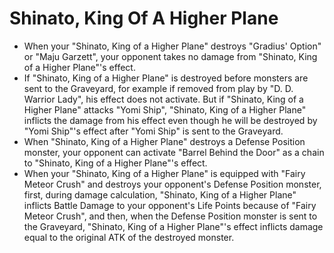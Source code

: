 # Shinato, King Of A Higher Plane

*   When your "Shinato, King of a Higher Plane" destroys "Gradius' Option" or "Maju Garzett", your opponent takes no damage from "Shinato, King of a Higher Plane"'s effect.
*   If "Shinato, King of a Higher Plane" is destroyed before monsters are sent to the Graveyard, for example if removed from play by "D. D. Warrior Lady", his effect does not activate. But if "Shinato, King of a Higher Plane" attacks "Yomi Ship", "Shinato, King of a Higher Plane" inflicts the damage from his effect even though he will be destroyed by "Yomi Ship"'s effect after "Yomi Ship" is sent to the Graveyard.
*   When "Shinato, King of a Higher Plane" destroys a Defense Position monster, your opponent can activate "Barrel Behind the Door" as a chain to "Shinato, King of a Higher Plane"'s effect.
*   When your "Shinato, King of a Higher Plane" is equipped with "Fairy Meteor Crush" and destroys your opponent's Defense Position monster, first, during damage calculation, "Shinato, King of a Higher Plane" inflicts Battle Damage to your opponent's Life Points because of "Fairy Meteor Crush", and then, when the Defense Position monster is sent to the Graveyard, "Shinato, King of a Higher Plane"'s effect inflicts damage equal to the original ATK of the destroyed monster.
